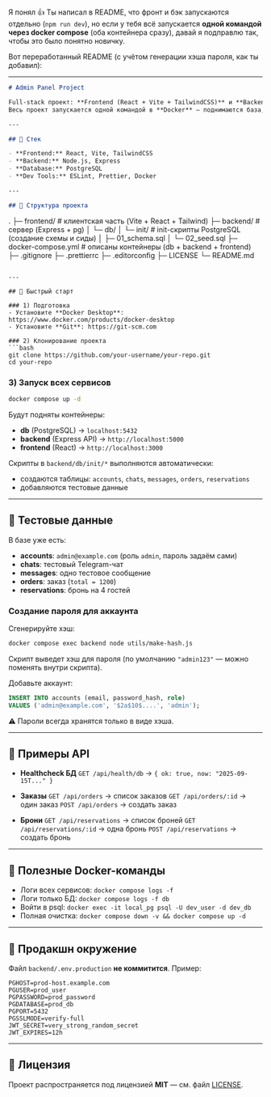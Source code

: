 Я понял 👍 Ты написал в README, что фронт и бэк запускаются отдельно (`npm run dev`), но если у тебя всё запускается **одной командой через docker compose** (оба контейнера сразу), давай я подправлю так, чтобы это было понятно новичку.

Вот переработанный README (с учётом генерации хэша пароля, как ты добавил):

---

```markdown
# Admin Panel Project

Full-stack проект: **Frontend (React + Vite + TailwindCSS)** и **Backend (Node.js + Express + PostgreSQL)**.  
Весь проект запускается одной командой в **Docker** — поднимаются база, сервер и клиент.

---

## 🚀 Стек

- **Frontend:** React, Vite, TailwindCSS
- **Backend:** Node.js, Express
- **Database:** PostgreSQL
- **Dev Tools:** ESLint, Prettier, Docker

---

## 📂 Структура проекта

```

.
├─ frontend/                # клиентская часть (Vite + React + Tailwind)
├─ backend/                 # сервер (Express + pg)
│  └─ db/
│     └─ init/              # init-скрипты PostgreSQL (создание схемы и сиды)
│        ├─ 01\_schema.sql
│        └─ 02\_seed.sql
├─ docker-compose.yml       # описаны контейнеры (db + backend + frontend)
├─ .gitignore
├─ .prettierrc
├─ .editorconfig
├─ LICENSE
└─ README.md

````

---

## 🔧 Быстрый старт

### 1) Подготовка
- Установите **Docker Desktop**: https://www.docker.com/products/docker-desktop
- Установите **Git**: https://git-scm.com

### 2) Клонирование проекта
```bash
git clone https://github.com/your-username/your-repo.git
cd your-repo
````

### 3) Запуск всех сервисов

```bash
docker compose up -d
```

Будут подняты контейнеры:

* **db** (PostgreSQL) → `localhost:5432`
* **backend** (Express API) → `http://localhost:5000`
* **frontend** (React) → `http://localhost:3000`

Скрипты в `backend/db/init/*` выполняются автоматически:

* создаются таблицы: `accounts`, `chats`, `messages`, `orders`, `reservations`
* добавляются тестовые данные

---

## 🧪 Тестовые данные

В базе уже есть:

* **accounts**: `admin@example.com` (роль `admin`, пароль задаём сами)
* **chats**: тестовый Telegram-чат
* **messages**: одно тестовое сообщение
* **orders**: заказ (`total = 1200`)
* **reservations**: бронь на 4 гостей

### Создание пароля для аккаунта

Сгенерируйте хэш:

```bash
docker compose exec backend node utils/make-hash.js
```

Скрипт выведет хэш для пароля (по умолчанию `"admin123"` — можно поменять внутри скрипта).

Добавьте аккаунт:

```sql
INSERT INTO accounts (email, password_hash, role)
VALUES ('admin@example.com', '$2a$10$....', 'admin');
```

⚠️ Пароли всегда хранятся только в виде хэша.

---

## 🔌 Примеры API

* **Healthcheck БД**
  `GET /api/health/db` → `{ ok: true, now: "2025-09-15T..." }`

* **Заказы**
  `GET /api/orders` → список заказов
  `GET /api/orders/:id` → один заказ
  `POST /api/orders` → создать заказ

* **Брони**
  `GET /api/reservations` → список броней
  `GET /api/reservations/:id` → одна бронь
  `POST /api/reservations` → создать бронь

---

## 🐳 Полезные Docker-команды

* Логи всех сервисов:
  `docker compose logs -f`
* Логи только БД:
  `docker compose logs -f db`
* Войти в psql:
  `docker exec -it local_pg psql -U dev_user -d dev_db`
* Полная очистка:
  `docker compose down -v && docker compose up -d`

---

## 🔐 Продакшн окружение

Файл `backend/.env.production` **не коммитится**.
Пример:

```
PGHOST=prod-host.example.com
PGUSER=prod_user
PGPASSWORD=prod_password
PGDATABASE=prod_db
PGPORT=5432
PGSSLMODE=verify-full
JWT_SECRET=very_strong_random_secret
JWT_EXPIRES=12h
```

---

## 📜 Лицензия

Проект распространяется под лицензией **MIT** — см. файл [LICENSE](./LICENSE).

